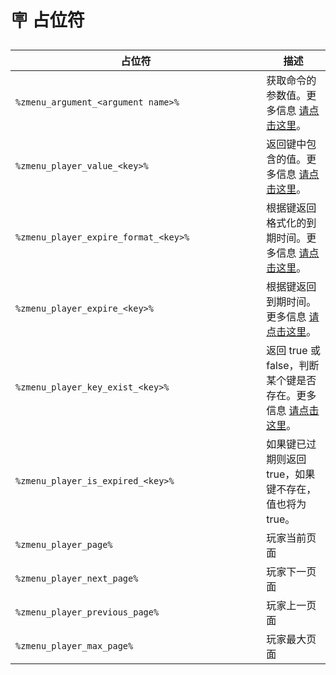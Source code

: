 # 🪧 占位符

<table><thead><tr><th width="385.23821068506163">占位符</th><th>描述</th></tr></thead><tbody><tr><td><code>%zmenu_argument_&#x3C;argument name>%</code></td><td>获取命令的参数值。更多信息 <a href="commands.md#arguments">请点击这里</a>。</td></tr><tr><td><code>%zmenu_player_value_&#x3C;key>%</code></td><td>返回键中包含的值。更多信息 <a href="player-data.md">请点击这里</a>。</td></tr><tr><td><code>%zmenu_player_expire_format_&#x3C;key>%</code></td><td>根据键返回格式化的到期时间。更多信息 <a href="player-data.md">请点击这里</a>。</td></tr><tr><td><code>%zmenu_player_expire_&#x3C;key>%</code></td><td>根据键返回到期时间。更多信息 <a href="player-data.md">请点击这里</a>。</td></tr><tr><td><code>%zmenu_player_key_exist_&#x3C;key>%</code></td><td>返回 true 或 false，判断某个键是否存在。更多信息 <a href="player-data.md">请点击这里</a>。</td></tr><tr><td><code>%zmenu_player_is_expired_&#x3C;key>%</code></td><td>如果键已过期则返回 true，如果键不存在，值也将为 true。</td></tr><tr><td><code>%zmenu_player_page%</code></td><td>玩家当前页面</td></tr><tr><td><code>%zmenu_player_next_page%</code></td><td>玩家下一页面</td></tr><tr><td><code>%zmenu_player_previous_page%</code></td><td>玩家上一页面</td></tr><tr><td><code>%zmenu_player_max_page%</code></td><td>玩家最大页面</td></tr></tbody></table>
